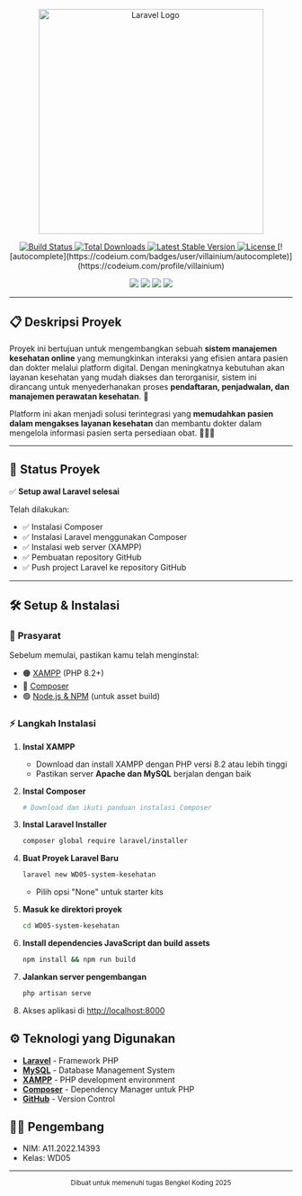 <p align="center">
  <a href="https://laravel.com" target="_blank">
    <img src="https://raw.githubusercontent.com/laravel/art/master/logo-lockup/5%20SVG/2%20CMYK/1%20Full%20Color/laravel-logolockup-cmyk-red.svg" width="400" alt="Laravel Logo">
  </a>
</p>

<p align="center">
  <a href="https://github.com/laravel/framework/actions">
    <img src="https://github.com/laravel/framework/workflows/tests/badge.svg" alt="Build Status">
  </a>
  <a href="https://packagist.org/packages/laravel/framework">
    <img src="https://img.shields.io/packagist/dt/laravel/framework" alt="Total Downloads">
  </a>
  <a href="https://packagist.org/packages/laravel/framework">
    <img src="https://img.shields.io/packagist/v/laravel/framework" alt="Latest Stable Version">
  </a>
  <a href="https://packagist.org/packages/laravel/framework">
    <img src="https://img.shields.io/packagist/l/laravel/framework" alt="License">
  </a>
    [![autocomplete](https://codeium.com/badges/user/villainium/autocomplete)](https://codeium.com/profile/villainium)
</p>

<p align="center">
  <img src="https://img.shields.io/badge/Laravel-12.x-FF2D20?style=for-the-badge&logo=laravel&logoColor=white">
  <img src="https://img.shields.io/badge/PHP-8.2+-777BB4?style=for-the-badge&logo=php&logoColor=white">
  <img src="https://img.shields.io/badge/XAMPP-Apache-FB7A24?style=for-the-badge&logo=xampp&logoColor=white">
  <img src="https://img.shields.io/badge/License-MIT-green?style=for-the-badge">
</p>

---

## 📋 Deskripsi Proyek

Proyek ini bertujuan untuk mengembangkan sebuah **sistem manajemen kesehatan online** yang memungkinkan interaksi yang efisien antara pasien dan dokter melalui platform digital. Dengan meningkatnya kebutuhan akan layanan kesehatan yang mudah diakses dan terorganisir, sistem ini dirancang untuk menyederhanakan proses **pendaftaran, penjadwalan, dan manajemen perawatan kesehatan**. 🏥

Platform ini akan menjadi solusi terintegrasi yang **memudahkan pasien dalam mengakses layanan kesehatan** dan membantu dokter dalam mengelola informasi pasien serta persediaan obat. 💊👨‍⚕️

---

## 🚀 Status Proyek

✅ **Setup awal Laravel selesai**  

Telah dilakukan:
- ✅ Instalasi Composer
- ✅ Instalasi Laravel menggunakan Composer
- ✅ Instalasi web server (XAMPP)
- ✅ Pembuatan repository GitHub
- ✅ Push project Laravel ke repository GitHub

---

## 🛠️ Setup & Instalasi

### 📌 **Prasyarat**
Sebelum memulai, pastikan kamu telah menginstal:
- 🟠 [XAMPP](https://www.apachefriends.org/download.html) (PHP 8.2+)
- 🔵 [Composer](https://getcomposer.org/download/)
- 🟢 [Node.js & NPM](https://nodejs.org/en/download/) (untuk asset build)

### ⚡ **Langkah Instalasi**
1. **Instal XAMPP**
   - Download dan install XAMPP dengan PHP versi 8.2 atau lebih tinggi
   - Pastikan server **Apache dan MySQL** berjalan dengan baik

2. **Instal Composer**
   ```bash
   # Download dan ikuti panduan instalasi Composer

   ```

3. **Instal Laravel Installer**
   ```bash
   composer global require laravel/installer
   ```

4. **Buat Proyek Laravel Baru**
   ```bash
   laravel new WD05-system-kesehatan
   ```
   - Pilih opsi "None" untuk starter kits

5. **Masuk ke direktori proyek**
   ```bash
   cd WD05-system-kesehatan
   ```

6. **Install dependencies JavaScript dan build assets**
   ```bash
   npm install && npm run build
   ```

7. **Jalankan server pengembangan**
   ```bash
   php artisan serve
   ```

8. Akses aplikasi di [http://localhost:8000](http://localhost:8000)

## ⚙️ Teknologi yang Digunakan

- **[Laravel](https://laravel.com/)** - Framework PHP
- **[MySQL](https://www.mysql.com/)** - Database Management System
- **[XAMPP](https://www.apachefriends.org/index.html)** - PHP development environment
- **[Composer](https://getcomposer.org/)** - Dependency Manager untuk PHP
- **[GitHub](https://github.com/)** - Version Control

## 👨‍💻 Pengembang

- NIM: A11.2022.14393
- Kelas: WD05

---

<p align="center">
  <sub>Dibuat untuk memenuhi tugas Bengkel Koding 2025</sub>
</p>
